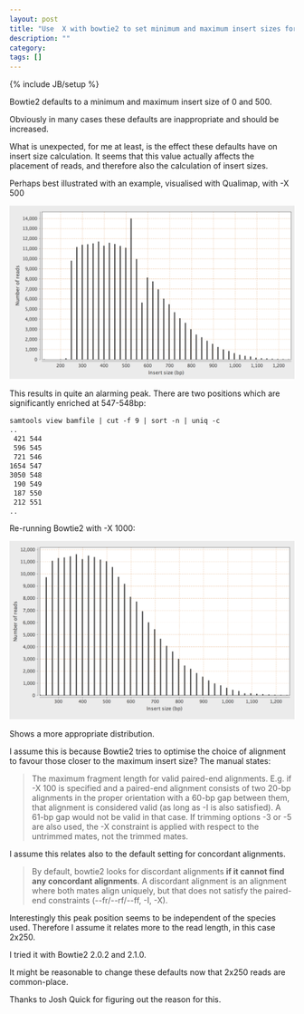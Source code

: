 ```yaml
---
layout: post
title: "Use  X with bowtie2 to set minimum and maximum insert sizes for Nextera libraries"
description: ""
category: 
tags: []
---
```

{% include JB/setup %}

Bowtie2 defaults to a minimum and maximum insert size of 0 and 500.

Obviously in many cases these defaults are inappropriate and 
should be increased.

What is unexpected, for me at least, is the effect these defaults
have on insert size calculation. It seems that this value
actually affects the placement of reads, and therefore
also the calculation of insert sizes.

Perhaps best illustrated with an example, visualised with
Qualimap, with -X 500

![Weird insert sizes](/images/2013-05-02-before2.png)

This results in quite an alarming peak. There are
two positions which are significantly enriched at 547-548bp:

	samtools view bamfile | cut -f 9 | sort -n | uniq -c
	..
	 421 544
	 596 545
	 721 546
	1654 547
	3050 548
	 190 549
	 187 550
	 212 551
	..

Re-running Bowtie2 with -X 1000:

![Weird insert sizes: after](/images/2013-05-02-after.png)

Shows a more appropriate distribution.

I assume this is because Bowtie2 tries to optimise the
choice of alignment to favour those closer to the maximum
insert size? The manual states:

>The maximum fragment length for valid paired-end alignments. E.g. if -X 100 is specified and a paired-end alignment consists of two 20-bp alignments in the proper orientation with a 60-bp gap between them, that alignment is considered valid (as long as -I is also satisfied). A 61-bp gap would not be valid in that case. If trimming options -3 or -5 are also used, the -X constraint is applied with respect to the untrimmed mates, not the trimmed mates.

I assume this relates also to the default setting for concordant alignments.

>By default, bowtie2 looks for discordant alignments **if it cannot find any concordant alignments**. A discordant alignment is an alignment where both mates align uniquely, but that does not satisfy the paired-end constraints (--fr/--rf/--ff, -I, -X).

Interestingly this peak position seems to be independent of the species
used. Therefore I assume it relates more to the read length, in this case 2x250.

I tried it with Bowtie2 2.0.2 and 2.1.0.

It might be reasonable to change these defaults now that 2x250 reads are common-place.

Thanks to Josh Quick for figuring out the reason for this.


